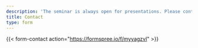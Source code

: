 ```yaml
---
description: 'The seminar is always open for presentations. Please contact us if you are interested in presenting your paper in this seminar or joining the mail list of the seminar. We assume that the work presented in this seminar is an unpublished research article in the field of innovation studies. Although the seminar series is prefixed with "China", the presentations are not necessarily China specific and all funtastic innovation studies are welcome.'
title: Contact
type: form
---
```


{{< form-contact action="https://formspree.io/f/myyagzvl" >}}
